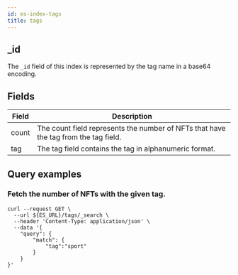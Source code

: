 ```yaml
---
id: es-index-tags
title: tags
---
```



## _id

The `_id` field of this index is represented by the tag name in a base64 encoding.

## Fields

| Field | Description                                                                          |
|-------|--------------------------------------------------------------------------------------|
| count | The count field represents the number of NFTs that have the tag from the tag field.  |
| tag   | The tag field contains the tag in alphanumeric format.                               |

## Query examples

### Fetch the number of NFTs with the given tag.

```
curl --request GET \
  --url ${ES_URL}/tags/_search \
  --header 'Content-Type: application/json' \
  --data '{
	"query": {
		"match": {
			"tag":"sport"
		}
	}
}'
```
